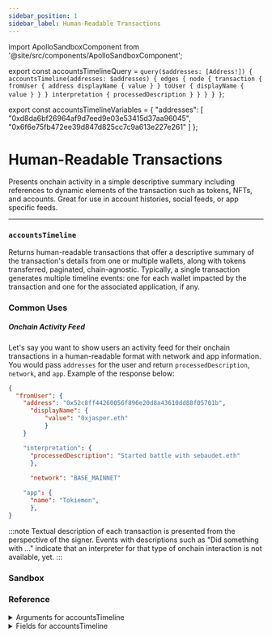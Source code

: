 ```yaml
---
sidebar_position: 1
sidebar_label: Human-Readable Transactions
---
```

import ApolloSandboxComponent from '@site/src/components/ApolloSandboxComponent';

export const accountsTimelineQuery = `query($addresses: [Address!]) {
  accountsTimeline(addresses: $addresses) {
    edges {
      node {
        transaction {
          fromUser {
            address
            displayName {
              value
            }
          }
          toUser {
            displayName {
              value
            }
          }
        }
        interpretation {
          processedDescription
        }
      }
    }
  }
}`;

export const accountsTimelineVariables = {
  "addresses": [
    "0xd8da6bf26964af9d7eed9e03e53415d37aa96045",
    "0x6f6e75fb472ee39d847d825cc7c9a613e227e261"
  ]
};

# Human-Readable Transactions


Presents onchain activity in a simple descriptive summary including references to dynamic elements of the transaction such as tokens, NFTs, and accounts. Great for use in account histories, social feeds, or app specific feeds.

---

### `accountsTimeline`

Returns human-readable transactions that offer a descriptive summary of the transaction's details from one or multiple wallets, along with tokens transferred, paginated, chain-agnostic. Typically, a single transaction generates multiple timeline events: one for each wallet impacted by the transaction and one for the associated application, if any.

### Common Uses

##### Onchain Activity Feed

Let's say you want to show users an activity feed for their onchain transactions in a human-readable format with network and app information. You would pass `addresses` for the user and return `processedDescription`, `network`, and `app`. Example of the response below:

```json
{
  "fromUser": {
    "address": "0x52c8ff44260056f896e20d8a43610dd88f05701b",
      "displayName": {
          "value": "0xjasper.eth"
          }
    }

    "interpretation": {
      "processedDescription": "Started battle with sebaudet.eth"
      },
  
      "network": "BASE_MAINNET"

    "app": {
      "name": "Tokiemon",
      },
}
```

:::note
Textual description of each transaction is presented from the perspective of the signer. Events with descriptions such as "Did something with …" indicate that an interpreter for that type of onchain interaction is not available, yet.
:::

### Sandbox

<ApolloSandboxComponent 
  query={accountsTimelineQuery}
  variables={accountsTimelineVariables}
/>

### Reference

<details>
<summary>Arguments for accountsTimeline</summary>

| Argument      | Description | Type |
| ----------- | ----------- | ----------- |
| `network`      | Networks for which to retrieve, inputted as an array.    | `Network!`        | 
| `realtimeInterpretation`      | Human-readable transactions, default is on       | `Boolean = true`        | 
| `addresses`      | Addresses to retrive, inputted as an array.   | `String!`        | 
| `tokenAddresses`      | Filter by token address        | `Address!`        | 
| `isSigner`      | Filter by signer        | `Boolean`        | 
| `spamFilter`      | Filter for spam, default is on      | `Boolean = true`        | 
| `first`      | -      | `Int!`        | 
| `after`      | -      | `String!`        | 



</details>

<details>
<summary>Fields for accountsTimeline</summary>


| Field      | Description | Type |
| ----------- | ----------- | ----------- |
| `key`      | A unique identifier.       | `String!`       |
| `network`      | Network on which the transaction happened.     | `Network!`       |
| `processedDescription`      | The human-readble description of the transaction.      | `ActivityInterpretation!`       |
| `transaction`      | Contains onchain information like `nounce` , `hash`, `blockNumber`, `gasPrice` and more.       | `OnChainTransaction!`       |
| `app`      | The app that is associate with the transaction.     | `Int!`       |
| `fromUser`      | The address that the transaction was initiated from.     | `Int!`       |
| `toUser`      | The address that the transaction interacted with.     | `Int!`       |
| `displayName`      | Returns the display name of an address (ENS, Farcaster, Lens, etc.).   | `Int!`       |
| `source`      | -       | `String!`       |
| `eventType`      | Returns the event type.       | `String!`       |
| `isAbiAvailable`      | -       | `Boolean!`       |
| `isEditable`      | -       | `Boolean!`       |
| `interpreterId`      | -      | `String!`       |
| `interpreter`      | -      | `ActivityEventInterpreter!`       |
| `actors`      | -       | `ActorDisplayItem!`       |
| `timestamp`      | -       | `Timestamp!`       |
| `perspective`      | -       | `ActivityPerspective!`       |
| `similarEventCount`      | -       | `String!`       |
| `perspectiveDelta`      | -       | `ActivityAccountDelta!`       |
| `sigHash`      | -       | `String!`       |

</details>
